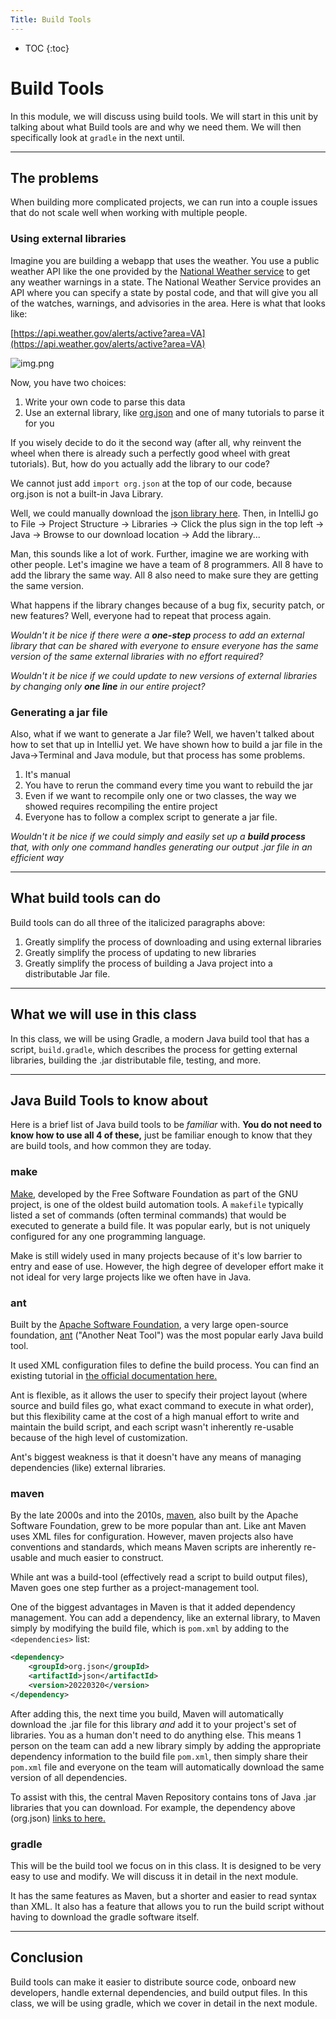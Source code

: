 ```yaml
---
Title: Build Tools
---
```


* TOC
{:toc}

# Build Tools

In this module, we will discuss using build tools. We will start in this unit by talking about what Build tools are and why we need
them. We will then specifically look at `gradle` in the next until.

---

## The problems

When building more complicated projects, we can run into a couple issues that do not
scale well when working with multiple people.

### Using external libraries

Imagine you are building a webapp that uses the weather. You use a public weather
API like the one provided by the [National Weather service](https://www.weather.gov/documentation/services-web-api)
to get any weather warnings in a state. The National Weather Service provides
an API where you can specify a state by postal code, and that will give you
all of the watches, warnings, and advisories in the area. Here is what
that looks like:

[https://api.weather.gov/alerts/active?area=VA](https://api.weather.gov/alerts/active?area=VA)

![img.png](../images/1/weather_json.png)

Now, you have two choices:
1. Write your own code to parse this data
2. Use an external library, like [org.json](https://www.json.org/json-en.html) and one of many tutorials to parse it for you

If you wisely decide to do it the second way (after all, why reinvent the wheel when
there is already such a perfectly good wheel with great tutorials). But, how
do you actually add the library to our code?

We cannot just add `import org.json` at the top of our code, because org.json
is not a built-in Java Library.

Well, we could manually download the [json library here](https://mvnrepository.com/artifact/org.json/json/20220320).
Then, in IntelliJ go to File -> Project Structure -> Libraries -> Click the plus
sign in the top left -> Java -> Browse to our download location -> Add the library...

Man, this sounds like a lot of work. Further, imagine we are working with other people.
Let's imagine we have a team of 8 programmers. All 8 have to add the library the same way.
All 8 also need to make sure they are getting the same version.

What happens if the library changes because of a bug fix, security patch, or new
features? Well, everyone had to repeat that process again.

*Wouldn't it be nice if there were a **one-step** process to add an external
library that can be shared with everyone to ensure everyone has the same version
of the same external libraries with no effort required?*

*Wouldn't it be nice if we could update to new versions of external libraries
by changing only **one line** in our entire project?*

### Generating a jar file

Also, what if we want to generate a Jar file? Well, we haven't talked about how to
set that up in IntelliJ yet. We have shown how to build a jar file in the Java->Terminal and Java
module, but that process has some problems.

1) It's manual
2) You have to rerun the command every time you want to rebuild the jar
3) Even if we want to recompile only one or two classes, the way we showed requires recompiling the entire project
4) Everyone has to follow a complex script to generate a jar file.

*Wouldn't it be nice if we could simply and easily set up a **build process** that, with
only one command handles generating our output .jar file in an efficient way*

---

## What build tools can do

Build tools can do all three of the italicized paragraphs above:
1) Greatly simplify the process of downloading and using external libraries
2) Greatly simplify the process of updating to new libraries
3) Greatly simplify the process of building a Java project into a distributable Jar file.

---

## What we will use in this class

In this class, we will be using Gradle, a modern Java build tool that has a script,
`build.gradle`, which describes the process for getting external libraries, building
the .jar distributable file, testing, and more.

---

## Java Build Tools to know about

Here is a brief list of Java build tools to be *familiar* with. **You do not need
to know how to use all 4 of these,** just be familiar enough to know that they are build
tools, and how common they are today.

### make

[Make](https://www.gnu.org/software/make/), developed by the Free Software Foundation
as part of the GNU project, is one of the oldest build automation tools. A ``makefile``
typically listed a set of commands (often terminal commands) that would be executed
to generate a build file. It was popular early, but is not uniquely configured
for any one programming language.

Make is still widely used in many projects because of it's low barrier to entry and
ease of use. However, the high degree of developer effort make it not ideal for
very large projects like we often have in Java.

### ant

Built by the [Apache Software Foundation](https://www.apache.org/), a very
large open-source foundation, [ant](https://ant.apache.org/) ("Another Neat Tool") 
was the most popular early Java build tool.

It used XML configuration files to define the build process. You can find
an existing tutorial in [the official documentation here.](https://ant.apache.org/manual/tutorial-HelloWorldWithAnt.html)

Ant is flexible, as it allows the user to specify their project layout (where source
and build files go, what exact command to execute in what order), but this flexibility
came at the cost of a high manual effort to write and maintain the build script, and
each script wasn't inherently re-usable because of the high level of customization.

Ant's biggest weakness is that it doesn't have any means of managing dependencies (like)
external libraries.

### maven

By the late 2000s and into the 2010s, [maven](https://maven.apache.org/), also
built by the Apache Software Foundation, grew to be more popular than ant. Like ant
Maven uses XML files for configuration. However, maven projects also have conventions
and standards, which means Maven scripts are inherently re-usable and much easier
to construct.

While ant was a build-tool (effectively read a script to build output files), Maven
goes one step further as a project-management tool.

One of the biggest advantages in Maven is that it added dependency management. You
can add a dependency, like an external library, to Maven simply by modifying
the build file, which is `pom.xml` by adding to the `<dependencies>` list:

```xml
<dependency>
    <groupId>org.json</groupId>
    <artifactId>json</artifactId>
    <version>20220320</version>
</dependency>
```

After adding this, the next time you build, Maven will automatically download
the .jar file for this library *and* add it to your project's set of libraries.
You as a human don't need to do anything else. This means 1 person on the team
can add a new library simply by adding the appropriate dependency information
to the build file `pom.xml`, then simply share their `pom.xml` file and everyone
on the team will automatically download the same version of all dependencies.

To assist with this, the central Maven Repository contains tons of Java .jar libraries
that you can download. For example, the dependency above (org.json) [links to
here.](https://search.maven.org/artifact/org.json/json/20220320/bundle)

### gradle

This will be the build tool we focus on in this class. It is designed
to be very easy to use and modify. We will discuss it in detail
in the next module.

It has the same features as Maven, but a shorter and easier to read syntax
than XML. It also has a feature that allows you to run the build script
without having to download the gradle software itself.

---

## Conclusion

Build tools can make it easier to distribute source code, onboard new
developers, handle external dependencies, and build output files. In this
class, we will be using gradle, which we cover in detail in the next module.